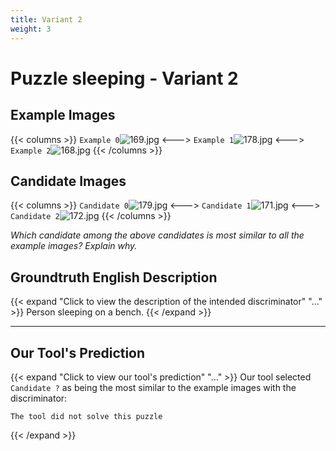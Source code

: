 ```yaml
---
title: Variant 2
weight: 3
---
```


# Puzzle sleeping - Variant 2

## Example Images
{{< columns >}}
`Example 0`![169.jpg](/natscene_data/images/169.jpg)
<--->
`Example 1`![178.jpg](/natscene_data/images/178.jpg)
<--->
`Example 2`![168.jpg](/natscene_data/images/168.jpg)
{{< /columns >}}

## Candidate Images
{{< columns >}}
`Candidate 0`![179.jpg](/natscene_data/images/179.jpg)
<--->
`Candidate 1`![171.jpg](/natscene_data/images/171.jpg)
<--->
`Candidate 2`![172.jpg](/natscene_data/images/172.jpg)
{{< /columns >}}

*Which candidate among the above candidates is most similar to all the example images? Explain why.*

## Groundtruth English Description

{{< expand "Click to view the description of the intended discriminator" "..." >}}
Person sleeping on a bench.
{{< /expand >}}

---



## Our Tool's Prediction

{{< expand "Click to view our tool's prediction" "..." >}}
Our tool selected `Candidate ?` as being the most similar to the example images with the discriminator:
```plaintext
The tool did not solve this puzzle
```
{{< /expand >}}
